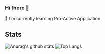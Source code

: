 ### Hi there 👋
🌱 I’m currently learning Pro-Active Application
## Stats
![Anurag's github stats](https://github-readme-stats.vercel.app/api?username=TendaiPhikiso&show_icons=true&theme=graywhite&line_height=20&count_private=true)
![Top Langs](https://github-readme-stats.vercel.app/api/top-langs/?username=TendaiPhikiso&theme=graywhite&&langs_count=2)

<!--
**TendaiPhikiso/TendaiPhikiso** is a ✨ _special_ ✨ repository because its `README.md` (this file) appears on your GitHub profile.

Here are some ideas to get you started:

- 🔭 I’m currently working on ...
- 🌱 I’m currently learning ...
- 👯 I’m looking to collaborate on ...
- 🤔 I’m looking for help with ...
- 💬 Ask me about ...
- 📫 How to reach me: ...
- 😄 Pronouns: ...
- ⚡ Fun fact: ...
-->
